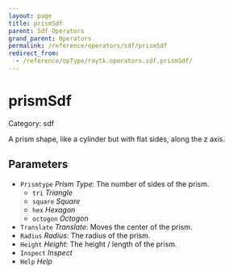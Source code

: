 ```yaml
---
layout: page
title: prismSdf
parent: Sdf Operators
grand_parent: Operators
permalink: /reference/operators/sdf/prismSdf
redirect_from:
  - /reference/opType/raytk.operators.sdf.prismSdf/
---
```


# prismSdf

Category: sdf



A prism shape, like a cylinder but with flat sides, along the z axis.

## Parameters

* `Prismtype` *Prism Type*: The number of sides of the prism.
  * `tri` *Triangle*
  * `square` *Square*
  * `hex` *Hexagon*
  * `octogon` *Octogon*
* `Translate` *Translate*: Moves the center of the prism.
* `Radius` *Radius*: The radius of the prism.
* `Height` *Height*: The height / length of the prism.
* `Inspect` *Inspect*
* `Help` *Help*